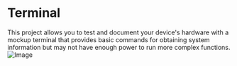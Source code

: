 # Terminal
This project allows you to test and document your device's hardware with a mockup terminal that provides basic commands for obtaining system information but may not have enough power to run more complex functions.
![Image](https://github.com/user-attachments/assets/d040ae80-65c5-4758-acc0-f6a1b72e2e2f)

